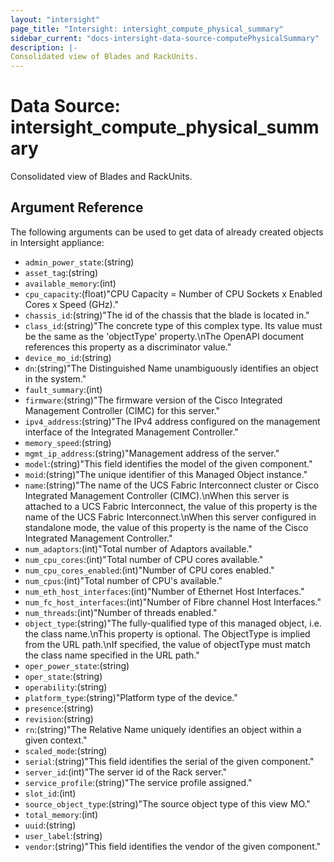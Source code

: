 ```yaml
---
layout: "intersight"
page_title: "Intersight: intersight_compute_physical_summary"
sidebar_current: "docs-intersight-data-source-computePhysicalSummary"
description: |-
Consolidated view of Blades and RackUnits.
---
```


# Data Source: intersight_compute_physical_summary
Consolidated view of Blades and RackUnits.
## Argument Reference
The following arguments can be used to get data of already created objects in Intersight appliance:
* `admin_power_state`:(string)
* `asset_tag`:(string)
* `available_memory`:(int)
* `cpu_capacity`:(float)"CPU Capacity = Number of CPU Sockets x Enabled Cores x Speed (GHz)."
* `chassis_id`:(string)"The id of the chassis that the blade is located in."
* `class_id`:(string)"The concrete type of this complex type. Its value must be the same as the 'objectType' property.\nThe OpenAPI document references this property as a discriminator value."
* `device_mo_id`:(string)
* `dn`:(string)"The Distinguished Name unambiguously identifies an object in the system."
* `fault_summary`:(int)
* `firmware`:(string)"The firmware version of the Cisco Integrated Management Controller (CIMC) for this server."
* `ipv4_address`:(string)"The IPv4 address configured on the management interface of the Integrated Management Controller."
* `memory_speed`:(string)
* `mgmt_ip_address`:(string)"Management address of the server."
* `model`:(string)"This field identifies the model of the given component."
* `moid`:(string)"The unique identifier of this Managed Object instance."
* `name`:(string)"The name of the UCS Fabric Interconnect cluster or Cisco Integrated Management Controller (CIMC).\nWhen this server is attached to a UCS Fabric Interconnect, the value of this property is the name of the UCS Fabric Interconnect.\nWhen this server configured in standalone mode, the value of this property is the name of the Cisco Integrated Management Controller."
* `num_adaptors`:(int)"Total number of Adaptors available."
* `num_cpu_cores`:(int)"Total number of CPU cores available."
* `num_cpu_cores_enabled`:(int)"Number of CPU cores enabled."
* `num_cpus`:(int)"Total number of CPU's available."
* `num_eth_host_interfaces`:(int)"Number of Ethernet Host Interfaces."
* `num_fc_host_interfaces`:(int)"Number of Fibre channel Host Interfaces."
* `num_threads`:(int)"Number of threads enabled."
* `object_type`:(string)"The fully-qualified type of this managed object, i.e. the class name.\nThis property is optional. The ObjectType is implied from the URL path.\nIf specified, the value of objectType must match the class name specified in the URL path."
* `oper_power_state`:(string)
* `oper_state`:(string)
* `operability`:(string)
* `platform_type`:(string)"Platform type of the device."
* `presence`:(string)
* `revision`:(string)
* `rn`:(string)"The Relative Name uniquely identifies an object within a given context."
* `scaled_mode`:(string)
* `serial`:(string)"This field identifies the serial of the given component."
* `server_id`:(int)"The server id of the Rack server."
* `service_profile`:(string)"The service profile assigned."
* `slot_id`:(int)
* `source_object_type`:(string)"The source object type of this view MO."
* `total_memory`:(int)
* `uuid`:(string)
* `user_label`:(string)
* `vendor`:(string)"This field identifies the vendor of the given component."
